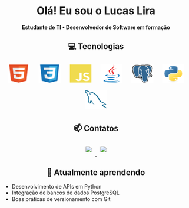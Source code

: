 <h1 align="center">Olá! Eu sou o Lucas Lira</h1>
<p align="center">
  <strong>Estudante de TI • Desenvolvedor de Software em formação</strong>
</p>
<!-- Tecnologias -->
<h2 align="center">💻 Tecnologias</h2>
<div align="center" style="margin-top: 15px;">
  <img align="center" alt="Lucas-HTML" height="50" width="60" src="https://raw.githubusercontent.com/devicons/devicon/master/icons/html5/html5-original.svg" style="margin: 10px;">
  <img align="center" alt="Lucas-CSS" height="50" width="60" src="https://raw.githubusercontent.com/devicons/devicon/master/icons/css3/css3-original.svg" style="margin: 10px;">
  <img align="center" alt="Lucas-JS" height="50" width="60" src="https://raw.githubusercontent.com/devicons/devicon/master/icons/javascript/javascript-plain.svg" style="margin: 10px;">
  <img align="center" alt="Lucas-Java" height="50" width="60" src="https://raw.githubusercontent.com/devicons/devicon/master/icons/java/java-original.svg" style="margin: 10px;">
  <img align="center" alt="Lucas-Postgres" height="50" width="60" src="https://raw.githubusercontent.com/devicons/devicon/master/icons/postgresql/postgresql-original.svg" style="margin: 10px;">
  <img align="center" alt="Lucas-Python" height="50" width="60" src="https://raw.githubusercontent.com/devicons/devicon/master/icons/python/python-original.svg" style="margin: 10px;">
  <img align="center" alt="Lucas-MySQL" height="50" width="60" src="https://raw.githubusercontent.com/devicons/devicon/master/icons/mysql/mysql-original.svg" style="margin: 10px;">
</div>
<!-- Contatos -->
<h2 align="center">📫 Contatos</h2>
<div align="center" style="margin-top: 15px;">
  <a href="https://mail.google.com/mail/?view=cm&fs=1&to=lbrancolira@gmail.com" target="_blank">
    <img src="https://img.shields.io/badge/-Gmail-%23333?style=for-the-badge&logo=gmail&logoColor=white" style="margin: 10px;">
  </a>
  <a href="https://www.linkedin.com/in/lucas-lira-0b1583351" target="_blank">
    <img src="https://img.shields.io/badge/-LinkedIn-%230077B5?style=for-the-badge&logo=linkedin&logoColor=white" style="margin: 10px;">
  </a> 
</div>
<!-- Aprendizado e Interesses -->
<h2 align="center">🌱 Atualmente aprendendo</h2>
<div align="center" style="text-align: left; max-width: 600px; margin: auto;">
  <ul>
    <li>Desenvolvimento de APIs em Python</li>
    <li>Integração de bancos de dados PostgreSQL</li>
    <li>Boas práticas de versionamento com Git</li>
  </ul>
</div>
